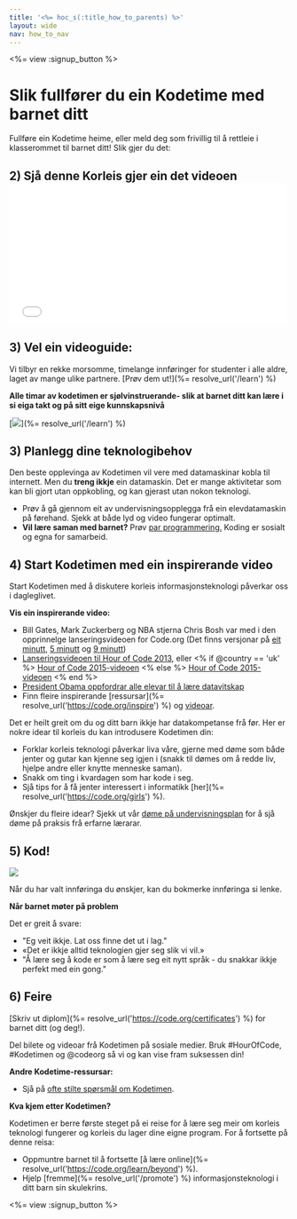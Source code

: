 ```yaml
---
title: '<%= hoc_s(:title_how_to_parents) %>'
layout: wide
nav: how_to_nav
---
```

<%= view :signup_button %>

# Slik fullfører du ein Kodetime med barnet ditt

Fullføre ein Kodetime heime, eller meld deg som frivillig til å rettleie i klasserommet til barnet ditt! Slik gjer du det:

## 2) Sjå denne Korleis gjer ein det videoen <iframe width="500" height="255" src="//www.youtube.com/embed/SrnvvWDm73k" frameborder="0" allowfullscreen mark="crwd-mark"></iframe> 

## 3) Vel ein videoguide:

Vi tilbyr en rekke morsomme, timelange innføringer for studenter i alle aldre, laget av mange ulike partnere. [Prøv dem ut!](%= resolve_url('/learn') %)

**Alle timar av kodetimen er sjølvinstruerande- slik at barnet ditt kan lære i si eiga takt og på sitt eige kunnskapsnivå**

[![](/images/fit-700/tutorials.png)](%= resolve_url('/learn') %)

## 3) Planlegg dine teknologibehov

Den beste opplevinga av Kodetimen vil vere med datamaskinar kobla til internett. Men du **treng ikkje** ein datamaskin. Det er mange aktivitetar som kan bli gjort utan oppkobling, og kan gjerast utan nokon teknologi.

- Prøv å gå gjennom eit av undervisningsopplegga frå ein elevdatamaskin på førehand. Sjekk at både lyd og video fungerar optimalt.
- **Vil lære saman med barnet?** Prøv [par programmering.](http://www.ncwit.org/resources/pair-programming-box-power-collaborative-learning) Koding er sosialt og egna for samarbeid.

## 4) Start Kodetimen med ein inspirerande video

Start Kodetimen med å diskutere korleis informasjonsteknologi påverkar oss i dagleglivet.

**Vis ein inspirerande video:**

- Bill Gates, Mark Zuckerberg og NBA stjerna Chris Bosh var med i den opprinnelge lanseringsvideoen for Code.org (Det finns versjonar på [eit minutt](https://www.youtube.com/watch?v=qYZF6oIZtfc), [5 minutt](https://www.youtube.com/watch?v=nKIu9yen5nc) og [9 minutt](https://www.youtube.com/watch?v=dU1xS07N-FA))
- [Lanseringsvideoen til Hour of Code 2013](https://www.youtube.com/watch?v=FC5FbmsH4fw), eller <% if @country == 'uk' %> [Hour of Code 2015-videoen](https://www.youtube.com/watch?v=7L97YMYqLHc) <% else %> [Hour of Code 2015-videoen](https://www.youtube.com/watch?v=7L97YMYqLHc) <% end %>
- [President Obama oppfordrar alle elevar til å lære datavitskap](https://www.youtube.com/watch?v=6XvmhE1J9PY)
- Finn fleire inspirerande [ressursar](%= resolve_url('https://code.org/inspire') %) og [videoar](https://www.youtube.com/playlist?list=PLzdnOPI1iJNfpD8i4Sx7U0y2MccnrNZuP).

Det er heilt greit om du og ditt barn ikkje har datakompetanse frå før. Her er nokre idear til korleis du kan introdusere Kodetimen din:

- Forklar korleis teknologi påverkar liva våre, gjerne med døme som både jenter og gutar kan kjenne seg igjen i (snakk til dømes om å redde liv, hjelpe andre eller knytte menneske saman).
- Snakk om ting i kvardagen som har kode i seg.
- Sjå tips for å få jenter interessert i informatikk [her](%= resolve_url('https://code.org/girls') %).

Ønskjer du fleire idear? Sjekk ut vår [døme på undervisningsplan](/files/AfterschoolEducatorLessonPlanOutline.docx) for å sjå døme på praksis frå erfarne lærarar.

## 5) Kod!

<img src="/images/fit-700/tutorial-short-link.png" />

Når du har valt innføringa du ønskjer, kan du bokmerke innføringa si lenke.

**Når barnet møter på problem**

Det er greit å svare:

- "Eg veit ikkje. Lat oss finne det ut i lag."
- «Det er ikkje alltid teknologien gjer seg slik vi vil.»
- "Å lære seg å kode er som å lære seg eit nytt språk - du snakkar ikkje perfekt med ein gong."

## 6) Feire

[Skriv ut diplom](%= resolve_url('https://code.org/certificates') %) for barnet ditt (og deg!).

Del bilete og videoar frå Kodetimen på sosiale medier. Bruk #HourOfCode, #Kodetimen og @codeorg så vi og kan vise fram suksessen din!

**Andre Kodetime-ressursar:**

- Sjå på [ofte stilte spørsmål om Kodetimen](https://support.code.org/hc/en-us/categories/200147083-Hour-of-Code).

**Kva kjem etter Kodetimen?**

Kodetimen er berre første steget på ei reise for å lære seg meir om korleis teknologi fungerer og korleis du lager dine eigne program. For å fortsette på denne reisa:

- Oppmuntre barnet til å fortsette [å lære online](%= resolve_url('https://code.org/learn/beyond') %).
- Hjelp [fremme](%= resolve_url('/promote') %) informasjonsteknologi i ditt barn sin skulekrins.

<%= view :signup_button %>